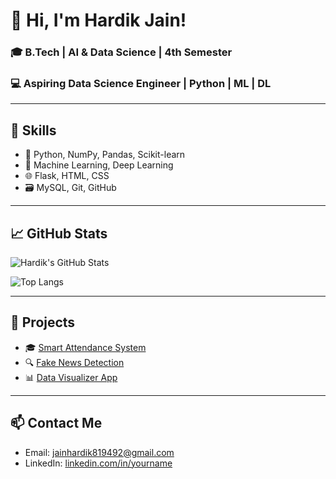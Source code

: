 # 👋 Hi, I'm Hardik Jain!
### 🎓 B.Tech | AI & Data Science | 4th Semester
### 💻 Aspiring Data Science Engineer | Python | ML | DL

---

## 🚀 Skills
- 🔢 Python, NumPy, Pandas, Scikit-learn
- 🤖 Machine Learning, Deep Learning
- 🌐 Flask, HTML, CSS
- 🗃️ MySQL, Git, GitHub

---

## 📈 GitHub Stats
![Hardik's GitHub Stats](https://github-readme-stats.vercel.app/api?username=hardikjain&show_icons=true&theme=tokyonight)

![Top Langs](https://github-readme-stats.vercel.app/api/top-langs/?username=hardikjain&layout=compact&theme=tokyonight)

---

## 📂 Projects
- 🎓 [Smart Attendance System](https://github.com/your-repo-link)
- 🔍 [Fake News Detection](https://github.com/your-repo-link)
- 📊 [Data Visualizer App](https://github.com/your-repo-link)

---

## 📫 Contact Me
- Email: jainhardik819492@gmail.com
- LinkedIn: [linkedin.com/in/yourname](https://www.linkedin.com/in/hardik-jain-a2ab502a3?utm_source=share&utm_campaign=share_via&utm_content=profile&utm_medium=android_app)
